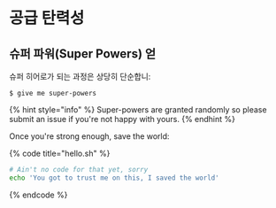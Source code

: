# 공급 탄력성

## 슈퍼 파워\(Super Powers\) 얻

슈퍼 히어로가 되는 과정은 상당히 단순합니:

```
$ give me super-powers
```

{% hint style="info" %}
 Super-powers are granted randomly so please submit an issue if you're not happy with yours.
{% endhint %}

Once you're strong enough, save the world:

{% code title="hello.sh" %}
```bash
# Ain't no code for that yet, sorry
echo 'You got to trust me on this, I saved the world'
```
{% endcode %}



